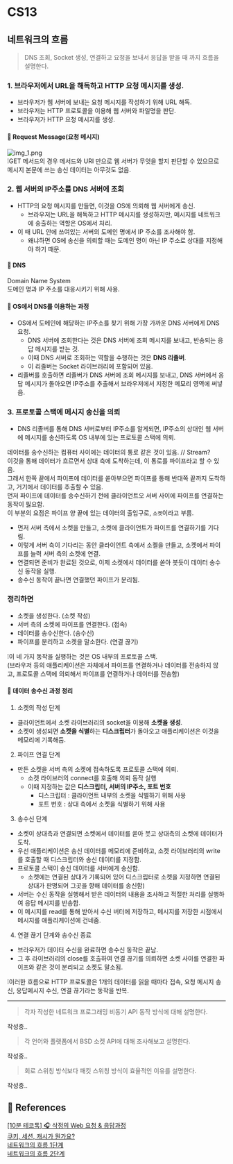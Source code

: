 # CS13
## 네트워크의 흐름
> DNS 조회, Socket 생성, 연결하고 요청을 보내서 응답을 받을 때 까지 흐름을 설명한다.

### 1. 브라우저에서 URL을 해독하고 HTTP 요청 메시지를 생성.
- 브라우저가 웹 서버에 보내는 요청 메시지를 작성하기 위해 URL 해독.
- 브라우저는 HTTP 프로토콜을 이용해 웹 서버와 파일명을 판단.
- 브라우저가 HTTP 요청 메시지를 생성.

#### 📌 Request Message(요청 메시지)
![img_1.png](img_1.png)   
❕GET 메서드의 경우 메서드와 URI 만으로 웹 서버가 무엇을 할지 판단할 수 있으므로 메시지 본문에 쓰는 송신 데이터는 아무것도 없음.

### 2. 웹 서버의 IP주소를 DNS 서버에 조회
- HTTP의 요청 메시지를 만들면, 이것을 OS에 의뢰해 웹 서버에게 송신.
  - 브라우저는 URL을 해독하고 HTTP 메시지를 생성하지만, 메시지를 네트워크에 송출하는 역할은 OS에서 처리.
- 이 때 URL 안에 쓰여있는 서버의 도메인 명에서 IP 주소를 조사해야 함.
  - 왜냐하면 OS에 송신을 의뢰할 때는 도메인 명이 아닌 IP 주소로 상대를 지정해야 하기 때문.

#### 📌 DNS
Domain Name System   
도메인 명과 IP 주소를 대응시키기 위해 사용.

#### 📌 OS에서 DNS를 이용하는 과정
- OS에서 도메인에 해당하는 IP주소를 찾기 위해 가장 가까운 DNS 서버에게 DNS 요청.
  - DNS 서버에 조회한다는 것은 DNS 서버에 조회 메시지를 보내고, 반송되는 응답 메시지를 받는 것.
  - 이때 DNS 서버로 조회하는 역할을 수행하는 것은 **DNS 리졸버**. 
  - 이 리졸버는 Socket 라이브러리에 포함되어 있음.
- 리졸버를 호출하면 리졸버가 DNS 서버에 조회 메시지를 보내고, DNS 서버에서 응답 메시지가 돌아오면 IP주소를 추출해서 브라우저에서 지정한 메모리 영역에 써넣음. 

### 3. 프로토콜 스택에 메시지 송신을 의뢰
- DNS 리졸버를 통해 DNS 서버로부터 IP주소를 알게되면, IP주소의 상대인 웹 서버에 메시지를 송신하도록 OS 내부에 있는 프로토콜 스택에 의뢰.

데이터를 송수신하는 컴퓨터 사이에는 데이터의 통로 같은 것이 있음. // Stream?   
이것을 통해 데이터가 흐르면서 상대 측에 도착하는데, 이 통로를 파이프라고 할 수 있음.   
그래서 한쪽 끝에서 파이프에 데이터를 쏟아부으면 파이프를 통해 반대쪽 끝까지 도착하고, 거기에서 데이터를 추출할 수 있음.   
먼저 파이프에 데이터를 송수신하기 전에 클라이언트오 서버 사이에 파이프를 연결하는 동작이 핋요함.   
이 부분의 요점은 파이프 양 끝에 있는 데이터의 출입구로, ```소켓```이라고 부름.

- 먼저 서버 측에서 소켓을 만들고, 소켓에 클라이언트가 파이프를 연결하기를 기다림.
- 이렇게 서버 측이 기다리는 동안 클라이언트 측에서 소켈을 만들고, 소켓에서 파이프를 늘력 서버 측의 소켓에 연결.
- 연결되면 준비가 완료된 것으로, 이제 소켓에서 데이터를 쏟아 붓듯이 데이터 송수신 동작을 실행.
- 송수신 동작이 끝나면 연결했던 파이프가 분리됨.

### 정리하면
- 소켓을 생성한다. (소켓 작성)
- 서버 측의 소켓에 파이프를 연결한다. (접속)
- 데이터를 송수신한다. (송수신)
- 파이프를 분리하고 소켓을 말소한다. (연결 끊기)

❕이 네 가지 동작을 실행하는 것은 OS 내부의 프로토콜 스택.   
(브라우저 등의 애플리케이션은 자체에서 파이프를 연결하거나 데이터를 전송하지 않고, 프로토콜 스택에 의뢰해서 파이프를 연결하거나 데이터를 전송함)


#### 📌 데이터 송수신 과정 정리
1. 소켓의 작성 단계
- 클라이언트에서 소켓 라이브러리의 socket을 이용해 **소켓을 생성**.
- 소켓이 생성되면 **소켓을 식별**하는 **디스크립터**가 돌아오고 애플리케이션은 이것을 메모리에 기록해둠.

2. 파이프 연결 단계
- 만든 소켓을 서버 측의 소켓에 접속하도록 프로토콜 스택에 의뢰.
  - 소켓 라이브러의 connect를 호출해 의뢰 동작 실행
  - 이때 지정하는 값은 **디스크립터, 서버의 IP주소, 포트 번호** 
    - 디스크립터 : 클라이언트 내부의 소켓을 식별하기 위해 사용
    - 포트 번호 : 상대 측에서 소켓을 식별하기 위해 사용

3. 송수신 단계
- 소켓이 상대측과 연결되면 소켓에서 데이터를 쏟아 붓고 상대측의 소켓에 데이터가 도착.
- 우선 애플리케이션은 송신 데이터를 메모리에 준비하고, 소켓 라이브러리의 write를 호출할 때 디스크립터와 송신 데이터를 지정함.
- 프로토콜 스택이 송신 데이터를 서버에게 송신함.
  - 소켓에는 연결된 상대가 기록되어 있어 디스크립터로 소켓을 지정하면 연결된 상대가 판명되어 그곳을 향해 데이터를 송신함)
- 서버는 수신 동작을 실행해서 받은 데이터의 내용을 조사하고 적절한 처리를 실행하여 응답 메시지를 반송함.
- 이 메시지를 read를 통해 받아서 수신 버터에 저장하고, 메시지를 저장한 시점에서 메시지를 애플리케이션에 건네줌.

4. 연결 끊기 단계와 송수신 종료
- 브라우저가 데이터 수신을 완료하면 송수신 동작은 끝남.
- 그 후 라이브러리의 close를 호출하여 연결 끊기를 의뢰하면 소켓 사이를 연결한 파이프와 같은 것이 분리되고 소켓도 말소됨.

❕이러한 흐름으로 HTTP 프로토콜은 1개의 데이터를 읽을 때마다 접속, 요청 메시지 송신, 응답메시지 수신, 연결 끊기라는 동작을 반복.

----

> 각자 작성한 네트워크 프로그래밍 비동기 API 동작 방식에 대해 설명한다.

작성중..

> 각 언어와 플랫폼에서 BSD 소켓 API에 대해 조사해보고 설명한다.

작성중..

> 회로 스위칭 방식보다 패킷 스위칭 방식이 효율적인 이유를 설명한다.

작성중..

## 📑 References
[[10분 테코톡] 🎧 삭정의 Web 요청 & 응답과정](https://youtube.com/watch?v=0jV7xOUcKog&feature=shares)   
[쿠키, 세션, 캐시가 뭔가요?](https://youtube.com/watch?v=OpoVuwxGRDI&feature=shares)   
[네트워크의 흐름 1단계](https://willseungh0.tistory.com/143)   
[네트워크의 흐름 2단계](https://willseungh0.tistory.com/144)

